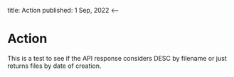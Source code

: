 title: Action
published: 1 Sep, 2022
<--

# Action

This is a test to see if the API response considers DESC by filename or just returns files by date of creation.
